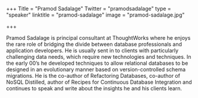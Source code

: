+++
Title = "Pramod Sadalage"
Twitter = "pramodsadalage"
type = "speaker"
linktitle = "pramod-sadalage"
image = "pramod-sadalage.jpg"

+++

Pramod Sadalage is principal consultant at ThoughtWorks where he enjoys the rare role of bridging the divide between database professionals and application developers. He is usually sent in to clients with particularly challenging data needs, which require new technologies and techniques. In the early 00’s he developed techniques to allow relational databases to be designed in an evolutionary manner based on version-controlled schema migrations. He is the co-author of Refactoring Databases, co-author of NoSQL Distilled, author of Recipes for Continuous Database Integration and continues to speak and write about the insights he and his clients learn.
